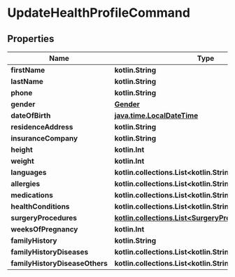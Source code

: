 
# UpdateHealthProfileCommand

## Properties
Name | Type | Description | Notes
------------ | ------------- | ------------- | -------------
**firstName** | **kotlin.String** |  |  [optional]
**lastName** | **kotlin.String** |  |  [optional]
**phone** | **kotlin.String** |  |  [optional]
**gender** | [**Gender**](Gender.md) |  |  [optional]
**dateOfBirth** | [**java.time.LocalDateTime**](java.time.OffsetDateTime.md) |  |  [optional]
**residenceAddress** | **kotlin.String** |  |  [optional]
**insuranceCompany** | **kotlin.String** |  |  [optional]
**height** | **kotlin.Int** |  |  [optional]
**weight** | **kotlin.Int** |  |  [optional]
**languages** | **kotlin.collections.List&lt;kotlin.String&gt;** |  |  [optional]
**allergies** | **kotlin.collections.List&lt;kotlin.String&gt;** |  |  [optional]
**medications** | **kotlin.collections.List&lt;kotlin.String&gt;** |  |  [optional]
**healthConditions** | **kotlin.collections.List&lt;kotlin.String&gt;** |  |  [optional]
**surgeryProcedures** | [**kotlin.collections.List&lt;SurgeryProcedureViewModel&gt;**](SurgeryProcedureViewModel.md) |  |  [optional]
**weeksOfPregnancy** | **kotlin.Int** |  |  [optional]
**familyHistory** | **kotlin.String** |  |  [optional]
**familyHistoryDiseases** | **kotlin.collections.List&lt;kotlin.String&gt;** |  |  [optional]
**familyHistoryDiseaseOthers** | **kotlin.collections.List&lt;kotlin.String&gt;** |  |  [optional]




